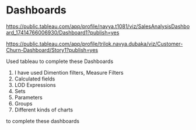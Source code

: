 # Dashboards

https://public.tableau.com/app/profile/navya.t1081/viz/SalesAnalysisDashboard_17414766006930/Dashboard1?publish=yes

https://public.tableau.com/app/profile/trilok.navya.dubaka/viz/Customer-Churn-Dashboard/Story1?publish=yes

Used tableau to complete these Dashboards

1) I have used Dimention filters, Measure Filters
2) Calculated fields
3) LOD Expressions
4) Sets
5) Parameters
6) Groups
7) Different kinds of charts

to complete these dashboards
